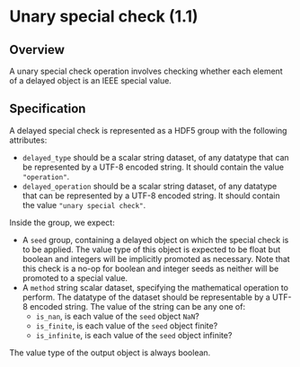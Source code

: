

# Unary special check (1.1)

## Overview

A unary special check operation involves checking whether each element of a delayed object is an IEEE special value.

## Specification

A delayed special check is represented as a HDF5 group with the following attributes:

- `delayed_type` should be a scalar string dataset, of any datatype that can be represented by a UTF-8 encoded string.
  It should contain the value `"operation"`.
- `delayed_operation` should be a scalar string dataset, of any datatype that can be represented by a UTF-8 encoded string.
  It should contain the value `"unary special check"`.

Inside the group, we expect:

- A `seed` group, containing a delayed object on which the special check is to be applied.
  The value type of this object is expected to be float but boolean and integers will be implicitly promoted as necessary.
  Note that this check is a no-op for boolean and integer seeds as neither will be promoted to a special value.
- A `method` string scalar dataset, specifying the mathematical operation to perform.
  The datatype of the dataset should be representable by a UTF-8 encoded string.
  The value of the string can be any one of:
  - `is_nan`, is each value of the `seed` object `NaN`?
  - `is_finite`, is each value of the `seed` object finite?
  - `is_infinite`, is each value of the `seed` object infinite?

The value type of the output object is always boolean.
